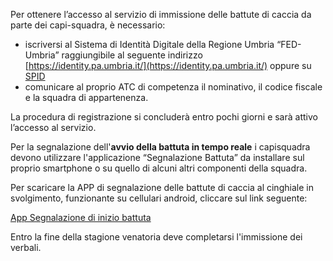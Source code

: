 

Per ottenere l’accesso al servizio di immissione delle battute di caccia da parte dei capi-squadra, è necessario:
- iscriversi al Sistema di Identità Digitale della Regione Umbria “FED-Umbria” raggiungibile al seguente indirizzo [https://identity.pa.umbria.it/](https://identity.pa.umbria.it/) oppure su [SPID](https://login.regione.umbria.it/wayf/WayfService?entityID=https://login.regione.umbria.it/gw/metadata&return=https://login.regione.umbria.it/gw/SSOProxy&IsPassive=false&returnIDParam=PA_URL&returnIdPIDParam=IDP_URL&authorityRegistryMetadataProviderURL=null&cotId=basso&language=it&issuerID=http://applicazioni.regione.umbria.it/c/portal/samlmetadata&retrieveIPAddressFirstTry=true)
- comunicare al proprio ATC di competenza il nominativo, il codice fiscale e la squadra di appartenenza.

La procedura di registrazione si concluderà entro pochi giorni e sarà attivo l’accesso al servizio.

Per la segnalazione dell'**avvio della battuta in tempo reale** i capisquadra devono utilizzare l'applicazione “Segnalazione Battuta” da installare sul proprio smartphone o su quello di alcuni altri componenti della squadra.

Per scaricare la APP di segnalazione delle battute di caccia al cinghiale in svolgimento, funzionante su cellulari android, cliccare sul link seguente:


[App Segnalazione di inizio battuta ](http://www.regione.umbria.it/documents/18/18079694/App+Segnalazione+Battute/cee7ea16-6c80-4451-a099-c8f9c0580a56)

Entro la fine della stagione venatoria deve completarsi l'immissione dei verbali.
